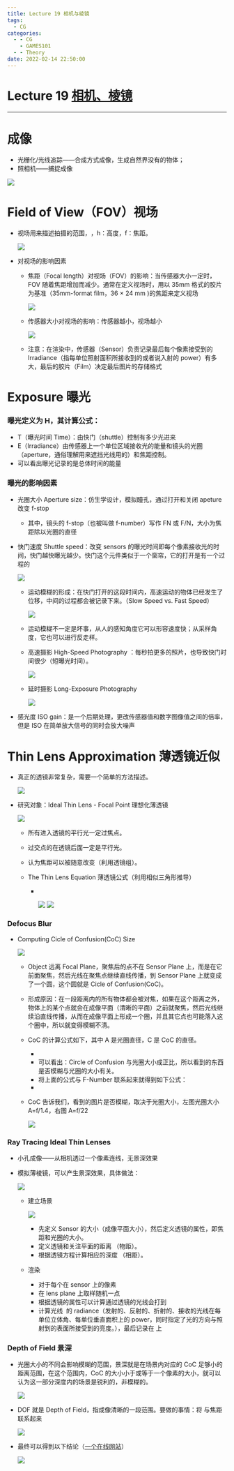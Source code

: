 ```yaml
---
title: Lecture 19 相机与棱镜
tags:
  - CG
categories:
  - - CG
    - GAMES101
  - - Theory
date: 2022-02-14 22:50:00
---
```


# Lecture 19 [相机、棱镜](https://sites.cs.ucsb.edu/~lingqi/teaching/resources/GAMES101_Lecture_19.pdf)

---

# 成像

- 光栅化/光线追踪——合成方式成像，生成自然界没有的物体；
- 照相机——捕捉成像

![](Lecture-19-相机与棱镜/f237a651-e24f-44d9-b6c5-f640e5570e24-11709514.jpg)

# Field of View（FOV）视场

- 视场用来描述拍摄的范围，​​​​​​​​​​​​​​​​​​​，h：高度，f：焦距。

  ![](Lecture-19-相机与棱镜/1ef1ceec-8dad-444c-8733-16d1d158ce7e-11709514.jpg)

- 对视场的影响因素

  - 焦距（Focal length）对视场（FOV）的影响：当传感器大小一定时，FOV 随着焦距增加而减少。通常在定义视场时，用以 35mm 格式的胶片为基准（35mm-format film，36 × 24 mm )的焦距来定义视场

    ![](Lecture-19-相机与棱镜/3d56e3ad-73d4-4e63-969d-856f5767b8a3-11709514.jpg)

  - 传感器大小对视场的影响：传感器越小，视场越小

    ![](Lecture-19-相机与棱镜/1b6514f4-eb6d-4123-89e7-534af20b17a7-11709514.jpg)

  - 注意：在渲染中，传感器（Sensor）负责记录最后每个像素接受到的 Irradiance（指每单位照射面积所接收到的或者说入射的 power）有多大，最后的胶片（Film）决定最后图片的存储格式

# Exposure 曝光

### 曝光定义为 H，其计算公式：​​​​​

- T（曝光时间 Time）：由快门（shuttle）控制有多少光进来
- E（Irradiance）由传感器上一个单位区域接收光的能量和镜头的光圈（aperture，通俗理解用来遮挡光线用的）和焦距控制。
- 可以看出曝光记录的是总体时间的能量

### 曝光的影响因素

- 光圈大小 Aperture size：仿生学设计，模拟瞳孔，通过打开和关闭 apeture 改变 f-stop

  - 其中，镜头的 f-stop（也被叫做 f-number）写作 FN 或 F/N，大小为焦距除以光圈的直径

- 快门速度 Shuttle speed：改变 sensors 的曝光时间即每个像素接收光的时间，快门越快曝光越少。快门这个元件类似于一个窗帘，它的打开是有一个过程的

  ![](Lecture-19-相机与棱镜/9e68ee4c-5921-48aa-9097-dffd53bab599-11709514.jpg)

  - 运动模糊的形成：在快门打开的这段时间内，高速运动的物体已经发生了位移，中间的过程都会被记录下来。（Slow Speed vs. Fast Speed）

    ![](Lecture-19-相机与棱镜/c230f084-aabe-4282-ae52-fb6d785e0eda-11709514.jpg)

  - 运动模糊不一定是坏事，从人的感知角度它可以形容速度快；从采样角度，它也可以进行反走样。
  - 高速摄影 High-Speed Photography ：每秒拍更多的照片，也导致快门时间很少（短曝光时间）。

    ![](Lecture-19-相机与棱镜/960507f7-c1bf-4b9d-85d1-a36fffdf2090-11709514.jpg)

  - 延时摄影 Long-Exposure Photography

    ![](Lecture-19-相机与棱镜/5f33b5a1-60aa-40fe-ac50-1127ba8b230f-11709514.jpg)

- 感光度 ISO gain：是一个后期处理，更改传感器值和数字图像值之间的倍率，但是 ISO 在简单放大信号的同时会放大噪声

# Thin Lens Approximation 薄透镜近似

- 真正的透镜非常复杂，需要一个简单的方法描述。

  ![](Lecture-19-相机与棱镜/ac55d814-1cdc-4ddc-85d6-b370c96e2183-11709514.jpg)

- 研究对象：Ideal Thin Lens - Focal Point 理想化薄透镜

  ![](Lecture-19-相机与棱镜/d2183d6f-884c-4bad-b644-e2ceffb9e0af-11709514.jpg)

  - 所有进入透镜的平行光一定过焦点。
  - 过交点的在透镜后面一定是平行光。
  - 认为焦距可以被随意改变（利用透镜组）。
  - The Thin Lens Equation 薄透镜公式（利用相似三角形推导）

    - ​​​​​​​​​​​​​​​​​​​​​​​​​​​​​​​​​​​​​​​​​​​

      ![](Lecture-19-相机与棱镜/0501aa85-a115-4539-a179-b924ecccfd18-11709514.jpg)
      ![](Lecture-19-相机与棱镜/3c7b4ad4-9558-436e-b763-5b8dadf9bf0e-11709514.jpg)

### Defocus Blur

- Computing Cicle of Confusion(CoC) Size

  ![](Lecture-19-相机与棱镜/5c3c1668-a6c4-45b8-8f4f-970b78c08a24-11709514.jpg)

  - Object 远离 Focal Plane，聚焦后的点不在 Sensor Plane 上，而是在它前面聚焦，然后光线在聚焦点继续直线传播，到 Sensor Plane 上就变成了一个圆，这个圆就是 Cicle of Confusion(CoC)。
  - 形成原因：在一段距离内的所有物体都会被对焦，如果在这个距离之外，物体上的某个点就会在成像平面（清晰的平面）之前就聚焦，然后光线继续沿直线传播，从而在成像平面上形成一个圈，并且其它点也可能落入这个圈中，所以就变得模糊不清。
  - CoC 的计算公式如下，其中 A 是光圈直径，C 是 CoC 的直径。

    - ​​​​​​​​​​​​​​​​​​​​​​​​​​​​​​​​​​​​​​​​​​​​​​​​​​​​​​​​​​​​​​​​​​​​​​​​​​​
    - 可以看出：Circle of Confusion 与光圈大小成正比，所以看到的东西是否模糊与光圈的大小有关。
    - 将上面的公式与 F-Number 联系起来就得到如下公式：
    - ​​​​​​​​​​​​​​​​​​​​​​​​​​​​​​​​​​​​​​​​​​​​​​​​​​​​​​​​​​​​​​​​​​​​​​​​​​​​​​​​​​​​​​​​​​​​​

  - CoC 告诉我们，看到的图片是否模糊，取决于光圈大小，左图光圈大小 A=f/1.4，右图 A=f/22

    ![](Lecture-19-相机与棱镜/5f97764e-c15a-40e0-bda2-9f4752ef3430-11709514.jpg)

### Ray Tracing Ideal Thin Lenses

- 小孔成像——从相机透过一个像素连线，无景深效果
- 模拟薄棱镜，可以产生景深效果，具体做法：

  ![](Lecture-19-相机与棱镜/dd7fc1c2-80e0-4b57-bb25-d252bafda41e-11709514.jpg)

  - 建立场景

    ![](Lecture-19-相机与棱镜/27296038-35c2-40fe-bed9-9455070875fa-11709514.jpg)

    - 先定义 Sensor 的大小（成像平面大小），然后定义透镜的属性，即焦距和光圈的大小。
    - 定义透镜和关注平面的距离 ​​​（物距）。
    - 根据透镜方程计算相应的深度 ​​​（相距）。

  - 渲染

    - 对于每个在 sensor 上的像素 ​​
    - 在 lens plane 上取样随机一点 ​​​
    - 根据透镜的属性可以计算通过透镜的光线会打到 ​​​​
    - 计算光线 ​​​​​​​​​​​​​​​​​​​ 的 radiance（发射的、反射的、折射的、接收的光线在每单位立体角、每单位垂直面积上的 power，同时指定了光的方向与照射到的表面所接受到的亮度。），最后记录在 ​​ 上

### Depth of Field 景深

- 光圈大小的不同会影响模糊的范围，景深就是在场景内对应的 CoC 足够小的距离范围，在这个范围内，CoC 的大小小于或等于一个像素的大小，就可以认为这一部分深度内的场景是锐利的，非模糊的。

  ![](Lecture-19-相机与棱镜/8e8f339b-c3ac-47d3-a1fc-ab900c04b6fe-11709514.jpg)

- DOF 就是 Depth of Field，指成像清晰的一段范围。要做的事情：将 ​​​​​​​ 与焦距联系起来

  ![](Lecture-19-相机与棱镜/b795aa66-3cf2-40f6-a091-fa8e98562310-11709514.jpg)

- 最终可以得到以下结论（[一个在线网站](http://graphics.stanford.edu/courses/cs178/applets/dof.html)）

  ![](Lecture-19-相机与棱镜/9777f2e6-480a-4f9d-ba3a-5b7e017933b9-11709514.jpg)
